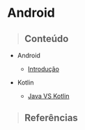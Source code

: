 # Android

> ## **Conteúdo**

- Android

  - [Introdução](/android/introducao.md)

- Kotlin

  - [Java VS Kotlin](/android/kotlin/java-vs-kotlin.md)

> ## **Referências**
